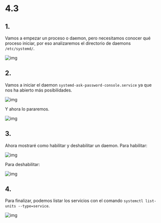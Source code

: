 # 4.3
## 1.
Vamos a empezar un proceso o daemon, pero necesitamos conocer qué proceso iniciar, por eso analizaremos el directorio de daemons ``/etc/systemd/``.

![img]()

## 2.
Vamos a iniciar el daemon ``systemd-ask-password-console.service`` ya que nos ha abierto más posibilidades.

![img]()

Y ahora lo pararemos.

![img]()

## 3.
Ahora mostraré como habilitar y deshabilitar un daemon.  Para habilitar:

![img]()

Para deshabilitar:

![img]()

## 4.
Para finalizar, podemos listar los servicios con el comando `systemctl list-units --type=service`.

![img]()